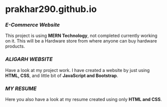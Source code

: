 # prakhar290.github.io


### ***E-Commerce Website***

This project is using **MERN Technology**, not completed currently working on it. This will be a Hardware store from where anyone can buy hardware products.

### ***ALIGARH WEBSITE***

Have a look at my project work. I have created a website by just using **HTML, CSS**, and little bit of **JavaScript and Bootstrap**.

### ***MY RESUME***

Here you also have a look at my resume created using only **HTML and CSS**. 
